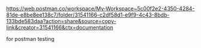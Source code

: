https://web.postman.co/workspace/My-Workspace~5c00f2e2-4350-4284-81de-e8be8ee138c7/folder/31541166-c2df58d1-e9f9-4c43-8bdb-133bde583daa?action=share&source=copy-link&creator=31541166&ctx=documentation 

for postman testing
